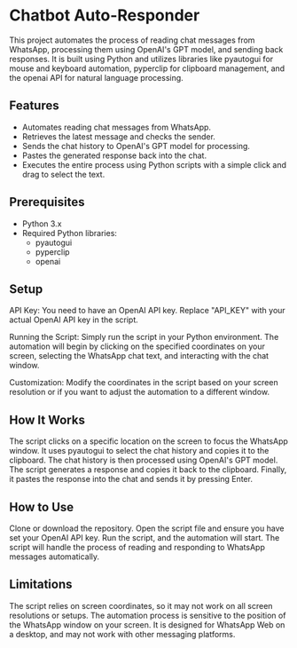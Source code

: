 # Chatbot Auto-Responder

This project automates the process of reading chat messages from WhatsApp, processing them using OpenAI's GPT model, and sending back responses. It is built using Python and utilizes libraries like pyautogui for mouse and keyboard automation, pyperclip for clipboard management, and the openai API for natural language processing.

## Features

- Automates reading chat messages from WhatsApp.
- Retrieves the latest message and checks the sender.
- Sends the chat history to OpenAI's GPT model for processing.
- Pastes the generated response back into the chat.
- Executes the entire process using Python scripts with a simple click and drag to select the text.

## Prerequisites

- Python 3.x
- Required Python libraries:
  - pyautogui
  - pyperclip
  - openai
  
## Setup

API Key: You need to have an OpenAI API key. Replace "API_KEY" with your actual OpenAI API key in the script.

Running the Script: Simply run the script in your Python environment. The automation will begin by clicking on the specified coordinates on your screen, selecting the WhatsApp chat text, and interacting with the chat window.

Customization: Modify the coordinates in the script based on your screen resolution or if you want to adjust the automation to a different window.

## How It Works

The script clicks on a specific location on the screen to focus the WhatsApp window.
It uses pyautogui to select the chat history and copies it to the clipboard.
The chat history is then processed using OpenAI's GPT model.
The script generates a response and copies it back to the clipboard.
Finally, it pastes the response into the chat and sends it by pressing Enter.

## How to Use

Clone or download the repository.
Open the script file and ensure you have set your OpenAI API key.
Run the script, and the automation will start.
The script will handle the process of reading and responding to WhatsApp messages automatically.

## Limitations

The script relies on screen coordinates, so it may not work on all screen resolutions or setups.
The automation process is sensitive to the position of the WhatsApp window on your screen.
It is designed for WhatsApp Web on a desktop, and may not work with other messaging platforms.
